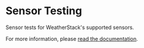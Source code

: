 # Sensor Testing
Sensor tests for WeatherStack's supported sensors.

For more information, please [read the documentation](https://weatherstack.github.io/docs/docs/supported-sensors/).